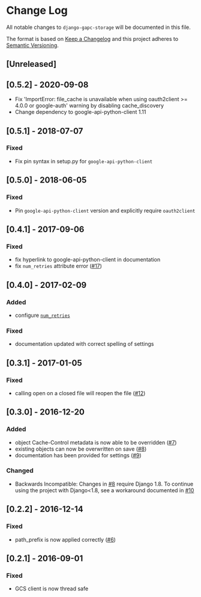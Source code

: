 # Change Log

All notable changes to `django-gapc-storage` will be documented in this file.

The format is based on [Keep a Changelog](http://keepachangelog.com/) and this project adheres to [Semantic Versioning](http://semver.org/).

## [Unreleased]

## [0.5.2] - 2020-09-08
- Fix 'ImportError: file_cache is unavailable when using oauth2client >= 4.0.0 or google-auth'
warning by disabling cache_discovery
- Change dependency to google-api-python-client 1.11

## [0.5.1] - 2018-07-07

### Fixed
- Fix pin syntax in setup.py for `google-api-python-client`

## [0.5.0] - 2018-06-05

### Fixed
- Pin `google-api-python-client` version and explicitly require `oauth2client`

## [0.4.1] - 2017-09-06

### Fixed

* fix hyperlink to google-api-python-client in documentation
* fix `num_retries` attribute error ([#17](https://github.com/eldarion/django-gapc-storage/pull/17))

## [0.4.0] - 2017-02-09

### Added

* configure [`num_retries`](https://github.com/eldarion/django-gapc-storage/blob/ce15daca2026357cea9011c8c4a838d4719c8abe/README.rst#gapc_storagenum_retries)

### Fixed

* documentation updated with correct spelling of settings

## [0.3.1] - 2017-01-05

### Fixed

* calling open on a closed file will reopen the file ([#12](https://github.com/eldarion/django-gapc-storage/pull/12))

## [0.3.0] - 2016-12-20

### Added

* object Cache-Control metadata is now able to be overridden ([#7](https://github.com/eldarion/django-gapc-storage/pull/7))
* existing objects can now be overwritten on save ([#8](https://github.com/eldarion/django-gapc-storage/pull/8))
* documentation has been provided for settings ([#9](https://github.com/eldarion/django-gapc-storage/pull/9))

### Changed

* Backwards Incompatible: Changes in [#8](https://github.com/eldarion/django-gapc-storage/pull/8) require Django 1.8.  To continue using the project with Django<1.8, see a workaround documented in [#10](https://github.com/eldarion/django-gapc-storage/issues/10)

## [0.2.2] - 2016-12-14

### Fixed

* path_prefix is now applied correctly ([#6](https://github.com/eldarion/django-gapc-storage/pull/6))

## [0.2.1] - 2016-09-01

### Fixed

* GCS client is now thread safe
